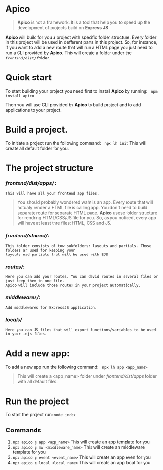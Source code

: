 # Apico

> **Apico** is not a framework.  It is a tool that help you to speed up the development of 
> projects build on **Express JS**


**Apico** will build for you a project with specific folder structure. Every folder in this project will be used in defferent parts in this project.
So, for instance, if you want to add a new route that will run a HTML page you just need to run a CLI provided by **Apico**. This will create a folder under the `frontend/dist/`  folder.

# Quick start
To start building your project you need first to install **Apico** by running:
		` npm install apico`
	
Then you will use CLI provided by **Apico** to build project and to add applications to your project.

# Build a project.
To initiate a project run the following command:
` npx lh init`
This will create all default folder for you.

# The project structure
### *frontend/dist/apps/* : 
	This will have all your frontend app files.
		

> You should probably wondered waht is an app. Every route that will actualy render a HTML file is calling app.
> You don't need to build separate route for separate HTML page. **Apico**  usese folder structure for rendring HTML/CSS/JS file for you. So, as you noticed, every app will have at least thre files: HTML, CSS and JS.

### *frontend/shared/*:
	This folder consists of tow subfolders: layouts and partials. Those folders ar used for keeping your
	layouts nad partials that will be used with EJS.

### *routes/*:
	Here you can add your routes. You can devid routes in several files or just keep them in one file.
	Apico will include those routes in your project automatically.

### *middlewares/*:
	Add middlewares for ExpressJS application.

### *locals/*
	Here you can JS files that will export functions/variables to be used in your .ejs files.

# Add a new app:
To add a new app run the following command: ` npx lh app <app_name>`

> This will create a <app_name> folder under *frontend/dist/apps*  folder with all default files.

 

# Run the project
To start the project run: ` node index `

## Commands
1. ` npx apico g app <app_name> `
	This will create an app template for you
2. ` npx apico g mw <middleware_name> `
	This will create an middleware template for you
3. ` npx apico g event <event_name> `
	This will create an app even for you
4. ` npx apico g local <local_name> `
	This will create an app local for you